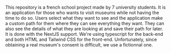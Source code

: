 This repository is a french school project made by 7 university students.
It is an application for those who wants to visit museums while not having the time to do so. Users select what they want to see and the application make a custom path for them where they can see everything they want. They can also see the details of what they are looking at and save their path for later.
It is done with the NextJS support. We're using typescript for the back-end and both HTML and Tailwind CSS for the front-end.
Unfortunately, since obtaining a real museum's consent is difficult, we use a fictionnal one.
